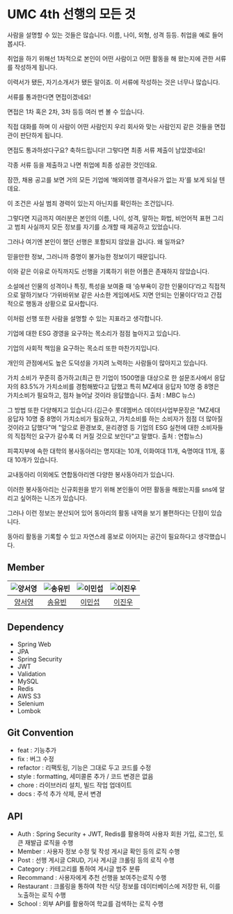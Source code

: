 # UMC 4th 선행의 모든 것
사람을 설명할 수 있는 것들은 많습니다. 이름, 나이, 외형, 성격 등등. 취업을 예로 들어봅시다.

취업을 하기 위해선 1차적으로 본인이 어떤 사람이고 어떤 활동을 해 왔는지에 관한 서류를 작성하게 됩니다.

이력서가 됐든, 자기소개서가 됐든 말이죠. 이 서류에 작성하는 것은 너무나 많습니다.

서류를 통과한다면 면접이겠네요!

면접은 1차 혹은 2차, 3차 등등 여러 번 볼 수 있습니다.

직접 대화를 하며 이 사람이 어떤 사람인지 우리 회사와 맞는 사람인지 같은 것들을 면접관이 판단하게 됩니다.

면접도 통과하셨다구요? 축하드립니다! 그렇다면 최종 서류 제출이 남았겠네요!

각종 서류 등을 제출하고 나면 취업에 최종 성공한 것인데요.

잠깐, 채용 공고를 보면 거의 모든 기업에 ‘해외여행 결격사유가 없는 자’를 보게 되실 텐데요.

이 조건은 사실 범죄 경력이 있는지 아닌지를 확인하는 조건입니다.

그렇다면 지금까지 여러분은 본인의 이름, 나이, 성격, 말하는 화법, 비언어적 표현 그리고 범죄 사실까지 모든 정보를 자기를 소개할 때 제공하고 있었습니다.

그러나 여기엔 본인이 했던 선행은 포함되지 않았을 겁니다. 왜 일까요?

믿을만한 정보, 그러니까 증명이 불가능한 정보이기 때문입니다.

이와 같은 이유로 아직까지도 선행을 기록하기 위한 어플은 존재하지 않았습니다.

소설에선 인물의 성격이나 특징, 특성을 보여줄 때 ‘승부욕이 강한 인물이다’라고 직접적으로 말하기보다 ‘가위바위보 같은 사소한 게임에서도 지면 안되는 인물이다’라고 간접적으로 행동과 상황으로 묘사합니다.

이처럼 선행 또한 사람을 설명할 수 있는 지표라고 생각합니다.

기업에 대한 ESG 경영을 요구하는 목소리가 점점 높아지고 있습니다.

기업의 사회적 책임을 요구하는 목소리 또한 마찬가지입니다.

개인의 관점에서도 높은 도덕성을 가지려 노력하는 사람들이 많아지고 있습니다.

가치 소비가 꾸준히 증가하고(최근 한 기업이 1500명을 대상으로 한 설문조사에서 응답자의 83.5%가 가치소비를 경험해봤다고 답했고 특히 MZ세대 응답자 10명 중 8명은 가치소비가 필요하고, 점차 늘어날 것이라 응답했습니다. 출처 : MBC 뉴스)

그 방법 또한 다양해지고 있습니다.(김근수 롯데멤버스 데이터사업부문장은 "MZ세대 응답자 10명 중 8명이 가치소비가 필요하고, 가치소비를 하는 소비자가 점점 더 많아질 것이라고 답했다"며 "앞으로 환경보호, 윤리경영 등 기업의 ESG 실천에 대한 소비자들의 직접적인 요구가 갈수록 더 커질 것으로 보인다"고 말했다. 출처 : 연합뉴스)

피콕지부에 속한 대학의 봉사동아리는 명지대는 10개, 이화여대 11개, 숙명여대 11개, 홍대 10개가 있습니다.

교내동아리 이외에도 연합동아리엔 다양한 봉사동아리가 있습니다.

이러한 봉사동아리는 신규회원을 받기 위해 본인들이 어떤 활동을 해왔는지를 sns에 알리고 싶어하는 니즈가 있습니다.

그러나 이런 정보는 분산되어 있어 동아리의 활동 내역을 보기 불편하다는 단점이 있습니다.

동아리 활동을 기록할 수 있고 자연스레 홍보로 이어지는 공간이 필요하다고 생각했습니다.

## Member
|![양서영](https://avatars.githubusercontent.com/u/96731159?v=4)|![송유빈](https://avatars.githubusercontent.com/u/102460573?v=4)|![이민섭](https://avatars.githubusercontent.com/u/89513086?v=4)|![이진우](https://avatars.githubusercontent.com/u/96781019?v=4)|
|:-----:|:-----:|:-----:|:-----:|
|[양서영](https://github.com/ysy7838)|[송유빈](https://github.com/11yubin)|[이민섭](https://github.com/chrkb1569)|[이진우](https://github.com/dionisos198)|


## Dependency
- Spring Web
- JPA
- Spring Security
- JWT
- Validation
- MySQL
- Redis
- AWS S3
- Selenium
- Lombok

## Git Convention
- feat : 기능추가
- fix : 버그 수정
- refactor : 리팩토링, 기능은 그대로 두고 코드를 수정
- style : formatting, 세미콜론 추가 / 코드 변경은 없음
- chore : 라이브러리 설치, 빌드 작업 업데이트
- docs : 주석 추가 삭제, 문서 변경

## API
- Auth : Spring Security + JWT, Redis를 활용하여 사용자 회원 가입, 로그인, 토큰 재발급 로직을 수행
- Member : 사용자 정보 수정 및 작성 게시글 확인 등의 로직 수행
- Post : 선행 게시글 CRUD, 기사 게시글 크롤링 등의 로직 수행
- Category : 카테고리를 통하여 게시글 범주 분류
- Recommand : 사용자에게 추천 선행을 보여주는로직 수행
- Restaurant : 크롤링을 통하여 착한 식당 정보를 데이터베이스에 저장한 뒤, 이를 노출하는 로직 수행
- School : 외부 API를 활용하여 학교를 검색하는 로직 수행

